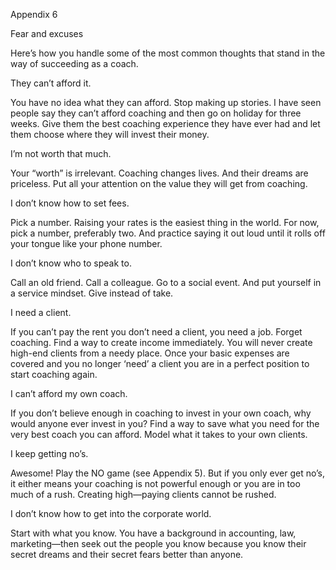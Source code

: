 Appendix 6

Fear and excuses

Here’s how you handle some of the most common thoughts that stand in the way of succeeding as a coach.

They can’t afford it.

You have no idea what they can afford. Stop making up stories. I have seen people say they can’t afford coaching and then go on holiday for three weeks. Give them the best coaching experience they have ever had and let them choose where they will invest their money.

I’m not worth that much.

Your “worth” is irrelevant. Coaching changes lives. And their dreams are priceless. Put all your attention on the value they will get from coaching.

I don’t know how to set fees.

Pick a number. Raising your rates is the easiest thing in the world. For now, pick a number, preferably two. And practice saying it out loud until it rolls off your tongue like your phone number.

I don’t know who to speak to.

Call an old friend. Call a colleague. Go to a social event. And put yourself in a service mindset. Give instead of take.

I need a client.

If you can’t pay the rent you don’t need a client, you need a job. Forget coaching. Find a way to create income immediately. You will never create high-end clients from a needy place. Once your basic expenses are covered and you no longer ‘need’ a client you are in a perfect position to start coaching again.

I can’t afford my own coach.

If you don’t believe enough in coaching to invest in your own coach, why would anyone ever invest in you? Find a way to save what you need for the very best coach you can afford. Model what it takes to your own clients.

I keep getting no’s.

Awesome! Play the NO game (see Appendix 5). But if you only ever get no’s, it either means your coaching is not powerful enough or you are in too much of a rush. Creating high—paying clients cannot be rushed.

I don’t know how to get into the corporate world.

Start with what you know. You have a background in accounting, law, marketing—then seek out the people you know because you know their secret dreams and their secret fears better than anyone.
